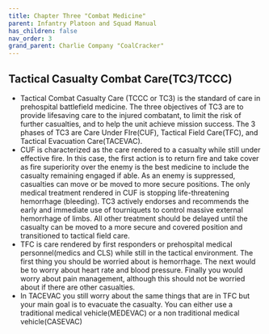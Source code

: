 ```yaml
---
title: Chapter Three "Combat Medicine"
parent: Infantry Platoon and Squad Manual
has_children: false
nav_order: 3
grand_parent: Charlie Company "CoalCracker"
---
```

## Tactical Casualty Combat Care(TC3/TCCC)
- Tactical Combat Casualty Care (TCCC or TC3) is the standard of care in prehospital battlefield medicine. The three objectives of TC3 are to provide lifesaving care to the injured combatant, to limit the risk of further casualties, and to help the unit achieve mission success. The 3 phases of TC3 are Care Under FIre(CUF), Tactical Field Care(TFC), and Tactical Evacuation Care(TACEVAC).
- CUF is characterized as the care rendered to a casualty while still under effective fire. In this case, the first action is to return fire and take cover as fire superiority over the enemy is the best medicine to include the casualty remaining engaged if able. As an enemy is suppressed, casualties can move or be moved to more secure positions. The only medical treatment rendered in CUF is stopping life-threatening hemorrhage (bleeding). TC3 actively endorses and recommends the early and immediate use of tourniquets to control massive external hemorrhage of limbs. All other treatment should be delayed until the casualty can be moved to a more secure and covered position and transitioned to tactical field care.
- TFC is care rendered by first responders or prehospital medical personnel(medics and CLS) while still in the tactical environment. The first thing you should be worried about is hemorrhage. The next would be to worry about heart rate and blood pressure. Finally you would worry about pain management, although this should not be worried about if there are other casualties.
- In TACEVAC you still worry about the same things that are in TFC but your main goal is to evacuate the casualty. You can either use a traditional medical vehicle(MEDEVAC) or a non traditional medical vehicle(CASEVAC)
